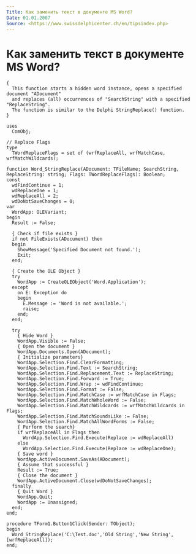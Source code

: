 ```yaml
---
Title: Как заменить текст в документе MS Word?
Date: 01.01.2007
Source: <https://www.swissdelphicenter.ch/en/tipsindex.php>
---
```



Как заменить текст в документе MS Word?
=======================================


    { 
      This function starts a hidden word instance, opens a specified document "ADocument" 
      and replaces (all) occurrences of "SearchString" with a specified "ReplaceString". 
      The function is similar to the Delphi StringReplace() function. 
    } 
     
    uses 
      ComObj; 
     
    // Replace Flags 
    type 
      TWordReplaceFlags = set of (wrfReplaceAll, wrfMatchCase, wrfMatchWildcards); 
     
    function Word_StringReplace(ADocument: TFileName; SearchString, ReplaceString: string; Flags: TWordReplaceFlags): Boolean; 
    const 
      wdFindContinue = 1; 
      wdReplaceOne = 1; 
      wdReplaceAll = 2; 
      wdDoNotSaveChanges = 0; 
    var 
      WordApp: OLEVariant; 
    begin 
      Result := False; 
     
      { Check if file exists } 
      if not FileExists(ADocument) then 
      begin 
        ShowMessage('Specified Document not found.'); 
        Exit; 
      end; 
     
      { Create the OLE Object } 
      try 
        WordApp := CreateOLEObject('Word.Application'); 
      except 
        on E: Exception do 
        begin 
          E.Message := 'Word is not available.'; 
          raise; 
        end; 
      end; 
     
      try 
        { Hide Word } 
        WordApp.Visible := False; 
        { Open the document } 
        WordApp.Documents.Open(ADocument); 
        { Initialize parameters} 
        WordApp.Selection.Find.ClearFormatting; 
        WordApp.Selection.Find.Text := SearchString; 
        WordApp.Selection.Find.Replacement.Text := ReplaceString; 
        WordApp.Selection.Find.Forward := True; 
        WordApp.Selection.Find.Wrap := wdFindContinue; 
        WordApp.Selection.Find.Format := False; 
        WordApp.Selection.Find.MatchCase := wrfMatchCase in Flags; 
        WordApp.Selection.Find.MatchWholeWord := False; 
        WordApp.Selection.Find.MatchWildcards := wrfMatchWildcards in Flags; 
        WordApp.Selection.Find.MatchSoundsLike := False; 
        WordApp.Selection.Find.MatchAllWordForms := False; 
        { Perform the search} 
        if wrfReplaceAll in Flags then 
          WordApp.Selection.Find.Execute(Replace := wdReplaceAll) 
        else 
          WordApp.Selection.Find.Execute(Replace := wdReplaceOne); 
        { Save word } 
        WordApp.ActiveDocument.SaveAs(ADocument); 
        { Assume that successful } 
        Result := True; 
        { Close the document } 
        WordApp.ActiveDocument.Close(wdDoNotSaveChanges); 
      finally 
        { Quit Word } 
        WordApp.Quit; 
        WordApp := Unassigned; 
      end; 
    end; 
     
    procedure TForm1.Button1Click(Sender: TObject); 
    begin 
      Word_StringReplace('C:\Test.doc','Old String','New String',[wrfReplaceAll]); 
    end; 

